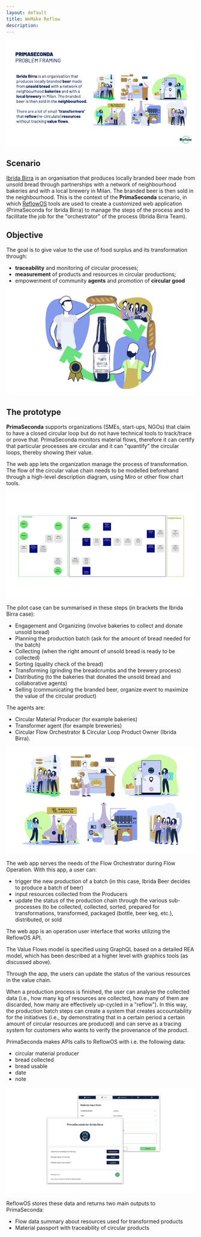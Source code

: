 ```yaml
---
layout: default
title: WeMake Reflow
description: 
---
```


![](assets/primaseconda01.gif)

## Scenario

[Ibrida Birra](https://ibridabirra.com/) is an organisation that produces locally branded beer made from unsold bread through partnerships with a network of neighbourhood bakeries and with a local brewery in Milan.  The branded beer is then sold in the neighbourhood. This is the context of the **PrimaSeconda** scenario, in which [ReflowOS](https://reflowos.dyne.org/) tools  are used to create a customized web application (PrimaSeconda for Ibrida Birra) to manage the steps of the process and to facilitate the job for the "orchestrator" of the process (Ibrida Birra Team).

## Objective

The goal is to give value to the use of food surplus and its transformation through:
- **traceability** and monitoring of circular processes;
- **measurement** of products and resources in circular productions;
- empowerment of community **agents** and promotion of **circular good**

![](assets/primaseconda004.png)

## The prototype

**PrimaSeconda** supports organizations (SMEs, start-ups, NGOs) that claim to have a closed circular loop but do not have technical tools to track/trace or prove that. PrimaSeconda  monitors material flows, therefore it can certify that particular processes are circular and it can "quantify" the circular loops, thereby showing their value.

The web app lets the organization manage the process of transformation. The flow of the circular value chain needs to be modelled beforehand through a high-level description diagram, using Miro or other flow chart tools.  

![](assets/primaseconda006.png)

The pilot case can be summarised in these steps (in brackets the Ibrida Birra case):  
- Engagement and Organizing (involve bakeries to collect and donate unsold bread)
- Planning the production batch (ask for the amount of bread needed for the batch)
- Collecting (when the right amount of unsold bread is ready to be collected)
- Sorting (quality check of the bread)
- Transforming (grinding the breadcrumbs and the brewery process)
- Distributing (to the bakeries that donated the unsold bread and collaborative agents)
- Selling (communicating the branded beer, organize event to maximize the value of the circular product)

The agents are:
- Circular Material Producer (for example bakeries)
- Transformer agent (for example breweries)
- Circular Flow Orchestrator & Circular Loop Product Owner (Ibrida Birra).  

![](assets/primaseconda005.png)

The web app serves the needs of the Flow Orchestrator during Flow Operation. With this app, a user can:  

- trigger the new production of a batch (in this case, Ibrida Beer decides to produce a batch of beer)
- input resources collected from the Producers
- update the status of the production chain through the various sub-processes (to be collected, collected, sorted, prepared for transformations, transformed, packaged (bottle, beer keg, etc.), distributed, or sold  

The web app is an operation user interface that works utilizing the ReflowOS API.  

The Value Flows model is specified using GraphQL based on a detailed REA model, which has been described at a higher level with graphics tools (as discussed above).

Through the app, the users can update the status of the various resources in the value chain.  

When a production process is finished, the user can analyse the collected data (i.e., how many kg of resources are collected, how many of them are discarded, how many are effectively up-cycled in a "reflow"). In this way, the production batch steps can create a system that creates accountability for the initiatives (i.e., by demonstrating that in a certain period a certain amount of circular resources are produced) and can serve as a tracing system for customers who wants to verify the provenance of the product.

PrimaSeconda makes APIs calls to ReflowOS with i.e. the following data:
- circular material producer
- bread collected
- bread usable
- date
- note

![](assets/primaseconda007.png)

ReflowOS stores these data and returns two main outputs to PrimaSeconda: 

- Flow data summary about resources used for transformed products 
- Material passport with traceability of circular products